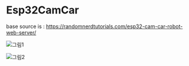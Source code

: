# Esp32CamCar

base source is :
https://randomnerdtutorials.com/esp32-cam-car-robot-web-server/

![그림1](https://user-images.githubusercontent.com/72288990/164945888-1ca3099c-b22e-440d-98ab-b14db2efacdd.png)

![그림2](https://i0.wp.com/randomnerdtutorials.com/wp-content/uploads/2021/01/ESP32-CAM-Remote-Controlled-Robot-Diagram.png?resize=1024%2C780&quality=100&strip=all&ssl=1)
